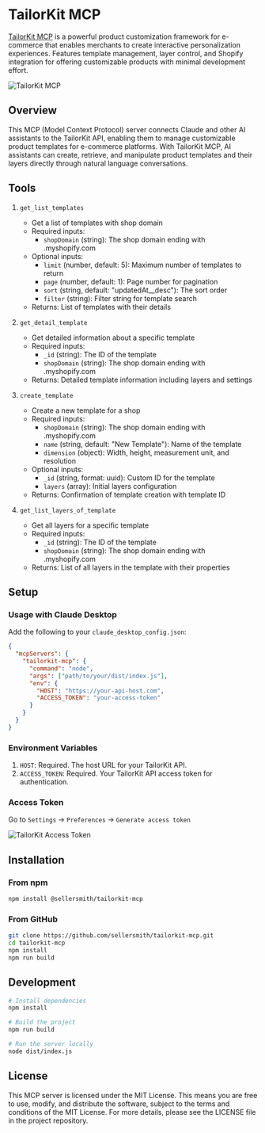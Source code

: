 # TailorKit MCP

[TailorKit MCP](https://apps.shopify.com/tailorkit) is a powerful product customization framework for e-commerce that enables merchants to create interactive personalization experiences. Features template management, layer control, and Shopify integration for offering customizable products with minimal development effort.

![TailorKit MCP](https://cdn.shopify.com/app-store/listing_images/958e5ec4440b11eb378c3c27a7a4097d/icon/CKPAh-fW_YYDEAE=.png)

## Overview

This MCP (Model Context Protocol) server connects Claude and other AI assistants to the TailorKit API, enabling them to manage customizable product templates for e-commerce platforms. With TailorKit MCP, AI assistants can create, retrieve, and manipulate product templates and their layers directly through natural language conversations.

## Tools

1. `get_list_templates`

   - Get a list of templates with shop domain
   - Required inputs:
     - `shopDomain` (string): The shop domain ending with .myshopify.com
   - Optional inputs:
     - `limit` (number, default: 5): Maximum number of templates to return
     - `page` (number, default: 1): Page number for pagination
     - `sort` (string, default: "updatedAt\_\_desc"): The sort order
     - `filter` (string): Filter string for template search
   - Returns: List of templates with their details

2. `get_detail_template`

   - Get detailed information about a specific template
   - Required inputs:
     - `_id` (string): The ID of the template
     - `shopDomain` (string): The shop domain ending with .myshopify.com
   - Returns: Detailed template information including layers and settings

3. `create_template`

   - Create a new template for a shop
   - Required inputs:
     - `shopDomain` (string): The shop domain ending with .myshopify.com
     - `name` (string, default: "New Template"): Name of the template
     - `dimension` (object): Width, height, measurement unit, and resolution
   - Optional inputs:
     - `_id` (string, format: uuid): Custom ID for the template
     - `layers` (array): Initial layers configuration
   - Returns: Confirmation of template creation with template ID

4. `get_list_layers_of_template`
   - Get all layers for a specific template
   - Required inputs:
     - `_id` (string): The ID of the template
     - `shopDomain` (string): The shop domain ending with .myshopify.com
   - Returns: List of all layers in the template with their properties

## Setup

### Usage with Claude Desktop

Add the following to your `claude_desktop_config.json`:

```json
{
  "mcpServers": {
    "tailorkit-mcp": {
      "command": "node",
      "args": ["path/to/your/dist/index.js"],
      "env": {
        "HOST": "https://your-api-host.com",
        "ACCESS_TOKEN": "your-access-token"
      }
    }
  }
}
```

### Environment Variables

1. `HOST`: Required. The host URL for your TailorKit API.
2. `ACCESS_TOKEN`: Required. Your TailorKit API access token for authentication.

### Access Token

Go to `Settings` -> `Preferences` -> `Generate access token`

![TailorKit Access Token](https://img001.prntscr.com/file/img001/iHKoBGqbRuK9OxeiBqnxHA.png)

## Installation

### From npm

```bash
npm install @sellersmith/tailorkit-mcp
```

### From GitHub

```bash
git clone https://github.com/sellersmith/tailorkit-mcp.git
cd tailorkit-mcp
npm install
npm run build
```

## Development

```bash
# Install dependencies
npm install

# Build the project
npm run build

# Run the server locally
node dist/index.js
```

## License

This MCP server is licensed under the MIT License. This means you are free to use, modify, and distribute the software, subject to the terms and conditions of the MIT License. For more details, please see the LICENSE file in the project repository.
